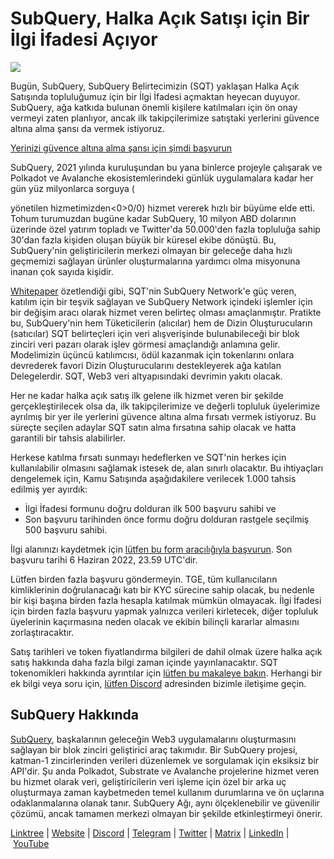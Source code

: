 # SubQuery, Halka Açık Satışı için Bir İlgi İfadesi Açıyor

![](https://miro.medium.com/max/1400/1*oPs8f6r1427cPwlsE1eyRw.png)

Bugün, SubQuery, SubQuery Belirtecimizin (SQT) yaklaşan Halka Açık Satışında topluluğumuz için bir İlgi İfadesi açmaktan heyecan duyuyor. SubQuery, ağa katkıda bulunan önemli kişilere katılmaları için ön onay vermeyi zaten planlıyor, ancak ilk takipçilerimize satıştaki yerlerini güvence altına alma şansı da vermek istiyoruz.

[Yerinizi güvence altına alma şansı için şimdi başvurun](https://docs.google.com/forms/d/e/1FAIpQLSc3V_1TrTmBcSxNTuG8xPnPODJkwj5PhWrnlPHlKzcIFk8cqQ/viewform?usp=sf_link)

SubQuery, 2021 yılında kuruluşundan bu yana binlerce projeyle çalışarak ve Polkadot ve Avalanche ekosistemlerindeki günlük uygulamalara kadar her gün yüz milyonlarca sorguya (

yönetilen hizmetimizden<0>0/0) hizmet vererek hızlı bir büyüme elde etti. Tohum turumuzdan bugüne kadar SubQuery, 10 milyon ABD dolarının üzerinde özel yatırım topladı ve Twitter'da 50.000'den fazla topluluğa sahip 30'dan fazla kişiden oluşan büyük bir küresel ekibe dönüştü. Bu, SubQuery'nin geliştiricilerin merkezi olmayan bir geleceğe daha hızlı geçmemizi sağlayan ürünler oluşturmalarına yardımcı olma misyonuna inanan çok sayıda kişidir.</p> 

[Whitepaper](https://static.subquery.network/whitepaper.pdf) özetlendiği gibi, SQT'nin SubQuery Network'e güç veren, katılım için bir teşvik sağlayan ve SubQuery Network içindeki işlemler için bir değişim aracı olarak hizmet veren belirteç olması amaçlanmıştır. Pratikte bu, SubQuery'nin hem Tüketicilerin (alıcılar) hem de Dizin Oluşturucuların (satıcılar) SQT belirteçleri için veri alışverişinde bulunabileceği bir blok zinciri veri pazarı olarak işlev görmesi amaçlandığı anlamına gelir. Modelimizin üçüncü katılımcısı, ödül kazanmak için tokenlarını onlara devrederek favori Dizin Oluşturucularını destekleyerek ağa katılan Delegelerdir. SQT, Web3 veri altyapısındaki devrimin yakıtı olacak.

Her ne kadar halka açık satış ilk gelene ilk hizmet veren bir şekilde gerçekleştirilecek olsa da, ilk takipçilerimize ve değerli topluluk üyelerimize ayrılmış bir yer ile yerlerini güvence altına alma fırsatı vermek istiyoruz. Bu süreçte seçilen adaylar SQT satın alma fırsatına sahip olacak ve hatta garantili bir tahsis alabilirler.

Herkese katılma fırsatı sunmayı hedeflerken ve SQT'nin herkes için kullanılabilir olmasını sağlamak istesek de, alan sınırlı olacaktır. Bu ihtiyaçları dengelemek için, Kamu Satışında aşağıdakilere verilecek 1.000 tahsis edilmiş yer ayırdık:

- İlgi İfadesi formunu doğru dolduran ilk 500 başvuru sahibi ve
- Son başvuru tarihinden önce formu doğru dolduran rastgele seçilmiş 500 başvuru sahibi.

İlgi alanınızı kaydetmek için [lütfen bu form aracılığıyla başvurun](https://docs.google.com/forms/d/e/1FAIpQLSc3V_1TrTmBcSxNTuG8xPnPODJkwj5PhWrnlPHlKzcIFk8cqQ/viewform?usp=sf_link). Son başvuru tarihi 6 Haziran 2022, 23.59 UTC'dir.

Lütfen birden fazla başvuru göndermeyin. TGE, tüm kullanıcıların kimliklerinin doğrulanacağı katı bir KYC sürecine sahip olacak, bu nedenle bir kişi başına birden fazla hesapla katılmak mümkün olmayacak. İlgi İfadesi için birden fazla başvuru yapmak yalnızca verileri kirletecek, diğer topluluk üyelerinin kaçırmasına neden olacak ve ekibin bilinçli kararlar almasını zorlaştıracaktır.

Satış tarihleri ve token fiyatlandırma bilgileri de dahil olmak üzere halka açık satış hakkında daha fazla bilgi zaman içinde yayınlanacaktır. SQT tokenomikleri hakkında ayrıntılar için [lütfen bu makaleye bakın](./20211220-tokenomics.md). Herhangi bir ek bilgi veya soru için, [lütfen Discord](https://discord.com/invite/subquery) adresinden bizimle iletişime geçin.



## SubQuery Hakkında

[SubQuery](https://subquery.network/), başkalarının geleceğin Web3 uygulamalarını oluşturmasını sağlayan bir blok zinciri geliştirici araç takımıdır. Bir SubQuery projesi, katman-1 zincirlerinden verileri düzenlemek ve sorgulamak için eksiksiz bir API'dir. Şu anda Polkadot, Substrate ve Avalanche projelerine hizmet veren bu hizmet olarak veri, geliştiricilerin veri işleme için özel bir arka uç oluşturmaya zaman kaybetmeden temel kullanım durumlarına ve ön uçlarına odaklanmalarına olanak tanır. SubQuery Ağı, aynı ölçeklenebilir ve güvenilir çözümü, ancak tamamen merkezi olmayan bir şekilde etkinleştirmeyi önerir.

​​[Linktree](https://linktr.ee/subquerynetwork) | [Website](https://subquery.network/) | [Discord](https://discord.com/invite/78zg8aBSMG) | [Telegram](https://t.me/subquerynetwork) | [Twitter](https://twitter.com/subquerynetwork) | [Matrix](https://matrix.to/#/#subquery:matrix.org) | [LinkedIn](https://www.linkedin.com/company/subquery) | [YouTube](https://www.youtube.com/channel/UCi1a6NUUjegcLHDFLr7CqLw)